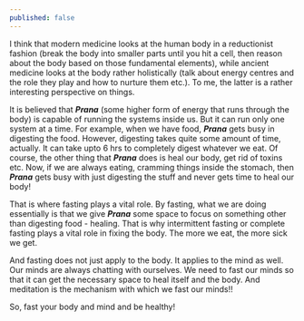 ```yaml
---
published: false
---
```

I think that modern medicine looks at the human body in a reductionist fashion (break the body into smaller parts until you hit a cell, then reason about the body based on those fundamental elements), while ancient medicine looks at the body rather holistically (talk about energy centres and the role they play and how to nurture them etc.). To me, the latter is a rather interesting perspective on things.

It is believed that _**Prana**_ (some higher form of energy that runs through the body) is capable of running the systems inside us. But it can run only one system at a time. For example, when we have food, _**Prana**_ gets busy in digesting the food. However, digesting takes quite some amount of time, actually. It can take upto 6 hrs to completely digest whatever we eat. Of course, the other thing that _**Prana**_ does is heal our body, get rid of toxins etc. Now, if we are always eating, cramming things inside the stomach, then _**Prana**_ gets busy with just digesting the stuff and never gets time to heal our body!

That is where fasting plays a vital role. By fasting, what we are doing essentially is that we give _**Prana**_ some space to focus on something other than digesting food - healing. That is why intermittent fasting or complete fasting plays a vital role in fixing the body. The more we eat, the more sick we get.

And fasting does not just apply to the body. It applies to the mind as well. Our minds are always chatting with ourselves. We need to fast our minds so that it can get the necessary space to heal itself and the body.  And meditation is the mechanism with which we fast our minds!!

So, fast your body and mind and be healthy!